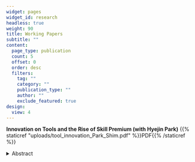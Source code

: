 ```yaml
---
widget: pages
widget_id: research
headless: true
weight: 90
title: Working Papers
subtitle: ""
content:
  page_type: publication
  count: 5
  offset: 0
  order: desc
  filters:
    tag: ""
    category: ""
    publication_type: ""
    author: ""
    exclude_featured: true
design:
  view: 4
---
```

**Innovation on Tools and the Rise of Skill Premium (with Hyejin Park)** {{% staticref "uploads/tool_innovation_Park_Shim.pdf" %}}PDF{{% /staticref %}}



<!--StartFragment-->

<details>\
   <summary>Abstract</summary>\
   <p>This paper measures innovation on tools used by different occupations and studies
its impact on the increasing skill premium. First, we match the description of tools
from Wikipedia with patent text data using textual analysis to measure the innovation
on tools. Then, we study its relation with the labor market variables at the occupation
level. We find 1) innovation on tools grew more in skill-intensive occupations, 2) it
is positively associated with wage and employment growth across occupations, 3) it
is positively correlated with the skill premium and skill intensity growth within each
occupation. Motivated by this reduced-form evidence, we build a model where tool
innovation increases the demand of occupations, potentially more for skilled workers.
Parameters are estimated through the Generalized Method of Moments. We nd that
tool innovation accounts for 61% of the total demand factor that contributed to the
skill premium increase in 1980-2015.</p>\
</details>

<!--EndFragment-->